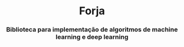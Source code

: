 <h1 align="center">Forja</h1>
<h3 align="center">Biblioteca para implementação de algoritmos de machine learning e deep learning</h3>
